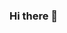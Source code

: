 ### Hi there 👋

</span>

<!--
**jesu95/jesu95** is a ✨ _special_ ✨ repository because its `README.md` (this file) appears on your GitHub profile.

<span align="center">
  
  ## Jesús López
  
</span>

<span align="center">

  ### Contact
  [<img src="https://www.vhv.rs/dpng/d/407-4071004_linkedin-icon-twitter-logo-svg-hd-png-download.png" width="25"></img>](https://www.linkedin.com/in/jesus-lopez-2a5745131/) &nbsp;&nbsp;&nbsp;
  
<span align="center">

  ### Projects
  
  
